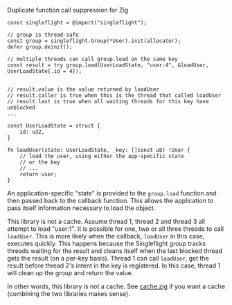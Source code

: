 Duplicate function call suppression for Zig

```zig
const singleflight = @import("singleflight");

// group is thread-safe
const group = singleflight.Group(*User).init(allocator);
defer group.deinit();

// multiple threads can call group.load on the same key
const result = try group.load(UserLoadState, "user:4", &loadUser, UserLoadState{.id = 4});


// result.value is the value returned by loadUser
// result.caller is true when this is the thread that called loadUser
// result.last is true when all waiting threads for this key have unblocked
...

const UserLoadState = struct {
    id: u32,
}

fn loadUser(state: UserLoadState, _key: []const u8) !User {
    // load the user, using either the app-specific state
    // or the key
    // ...
    return user;
}
```

An application-specific "state" is provided to the `group.load` function and then passed back to the callback function. This allows the application to pass itself information necessary to load the object.

This library is not a cache. Assume thread 1, thread 2 and thread 3 all attempt to load "user:1". It is possible for one, two or all three threads to call `loadUser`. This is more likely when the callback, `loadUser` in this case, executes quickly. This happens because the Singleflight group tracks threads waiting for the result and cleans itself when the last blocked thread gets the result (on a per-key basis). Thread 1 can call `loadUser`, get the result before thread 2's intent in the key is registered. In this case, thread 1 will clean up the group and return the value. 

In other words, this library is not a cache. See [cache.zig](https://github.com/karlseguin/cache.zig) if you want a cache (combining the two libraries makes sense).
